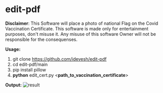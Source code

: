 # edit-pdf

**Disclaimer**: This Software will place a photo of national Flag on the Covid Vaccination Certificate. This software is made only for entertainment purposes, don't misuse it. Any misuse of this software Owner will not be responsible for the consequenses.

**Usage:**
1. git clone https://github.com/idevesh/edit-pdf
2. cd edit-pdf/main
3. pip install pillow
4. **python** edit_cert.py <**path_to_vaccination_certificate**>

**Output:**
![result](https://user-images.githubusercontent.com/63795693/122073889-6724cf00-ce16-11eb-96a7-7b74acec2aa4.png)
